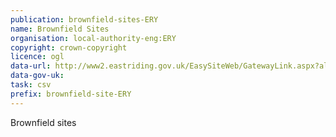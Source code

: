 ```yaml
---
publication: brownfield-sites-ERY
name: Brownfield Sites
organisation: local-authority-eng:ERY
copyright: crown-copyright
licence: ogl
data-url: http://www2.eastriding.gov.uk/EasySiteWeb/GatewayLink.aspx?alId=679410
data-gov-uk: 
task: csv
prefix: brownfield-site-ERY
---
```


Brownfield sites

